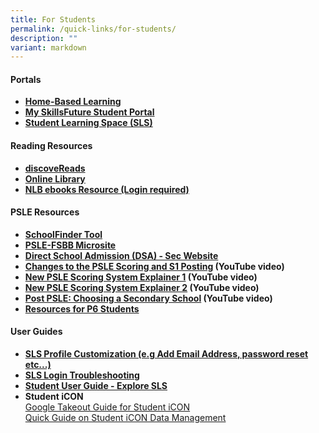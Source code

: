 ```yaml
---
title: For Students
permalink: /quick-links/for-students/
description: ""
variant: markdown
---
```

#### Portals

* [**Home-Based Learning**](https://sites.google.com/moe.edu.sg/gesps-hbl/home?authuser=1)
* [**My SkillsFuture Student Portal**](https://www.myskillsfuture.gov.sg/content/student/en/primary.html)
* [**Student Learning Space (SLS)**](https://vle.learning.moe.edu.sg/login)


#### Reading Resources

*   [**discoveReads**](http://www.nlb.gov.sg/discovereads/)
*   [**Online Library**](https://schoolibrary.moe.edu.sg/ganengsengpri/cgi-bin/spydus.exe/MSGTRN/WPAC/HOME)
*   [**NLB ebooks Resource (Login required)**](http://eresources.nlb.gov.sg/main/Browse?browseBy=children)

#### PSLE Resources

*   [**SchoolFinder Tool**](https://moe.gov.sg/schoolfinder)
*   [**PSLE-FSBB Microsite**](https://go.gov.sg/pslefsbb)
*   [**Direct School Admission (DSA) - Sec Website**](https://www.moe.gov.sg/dsa-sec)
*   **[Changes to the PSLE Scoring and S1 Posting](https://www.youtube.com/watch?v=XNhLvEk_B90&amp;t=12s)&nbsp;(YouTube video)**
*   **[New PSLE Scoring System Explainer 1](https://go.gov.sg/psle-explainer-1)&nbsp;(YouTube video)**
*   **[New PSLE Scoring System Explainer 2](https://go.gov.sg/psle-explainer-2)&nbsp;(YouTube video)**
*   **[Post PSLE: Choosing a Secondary School](https://go.gov.sg/postpsle-choosing-a-secondary-school)&nbsp;(YouTube video)**
*   **[Resources for P6 Students](https://go.gov.sg/gesps-recource-for-p6students)**

#### User Guides
* [**SLS Profile Customization (e.g Add Email Address, password reset etc...)**](https://www.learning.moe.edu.sg/student-user-guide/customise/set-password-reset-email-address/)
* [**SLS Login Troubleshooting**](https://www.learning.moe.edu.sg/login-troubleshooting/authentication/index/)
* [**Student User Guide - Explore SLS**](https://www.learning.moe.edu.sg/student-user-guide/index/)
* **Student iCON**<br>
[Google Takeout Guide for Student iCON ](/files/For_Graduating_Students__Google_Takeout_Guide_for_Student_iCON__2024_.pdf)<br>
[Quick Guide on Student iCON Data Management](/files/For_Student_All_Levels__Quick_Guide_on_Student_iCON_Data_Management.pdf)